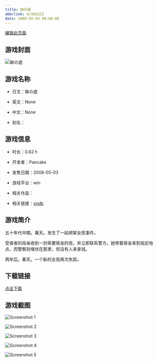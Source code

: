 ```yaml
---
title: 鉢の底
abbrlink: 6c58d222
date: 2008-05-03 00:00:00
---
```

[编辑此页面](https://github.com/ACG-3/ADV3-source/blob/main/source/_posts/%E9%89%A2%E3%81%AE%E5%BA%95.md)

## 游戏封面

![鉢の底](https://pan.timero.xyz/d/onedrive/img_lib_001/%E9%89%A2%E3%81%AE%E5%BA%95_cover.avif)


## 游戏名称

- 日文：鉢の底
- 英文：None
- 中文：None

- 别名：


## 游戏信息

- 时长：0.62 h
- 开发者：Pancake
- 发售日期：2008-05-03
- 游戏平台：win
- 相关作品：

- 相关链接：[vndb](https://vndb.org/v8084)


## 游戏简介

五十年代中期。春天。发生了一起绑架女孩事件。

受害者的母亲收到一封索要赎金的信，并立即联系警方。她带着赎金来到指定地点，而警察则埋伏在那里，但没有人来拿钱。

两年后。春天。一个新的女孩再次失踪。




## 下载链接

[点击下载](https://pan.timero.xyz/onedrive/adv_lib_001/%E9%89%A2%E3%81%AE%E5%BA%95)


## 游戏截图


![Screenshot 1](https://pan.timero.xyz/d/onedrive/img_lib_001/%E9%89%A2%E3%81%AE%E5%BA%95_Screenshot_1.avif)

![Screenshot 2](https://pan.timero.xyz/d/onedrive/img_lib_001/%E9%89%A2%E3%81%AE%E5%BA%95_Screenshot_2.avif)

![Screenshot 3](https://pan.timero.xyz/d/onedrive/img_lib_001/%E9%89%A2%E3%81%AE%E5%BA%95_Screenshot_3.avif)

![Screenshot 4](https://pan.timero.xyz/d/onedrive/img_lib_001/%E9%89%A2%E3%81%AE%E5%BA%95_Screenshot_4.avif)

![Screenshot 5](https://pan.timero.xyz/d/onedrive/img_lib_001/%E9%89%A2%E3%81%AE%E5%BA%95_Screenshot_5.avif)

